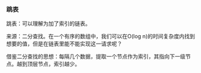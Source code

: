 ### 跳表
跳表：可以理解为加了索引的链表。

来源：二分查找。在一个有序的数组中，我们可以在O(log n)的时间复杂度内找到想要的值，但是在链表里能不能实现这一请求呢？

借鉴二分查找的思想：每隔几个数据，提取一个节点作为索引，其指向下一级节点。越到顶层节点，索引越少。